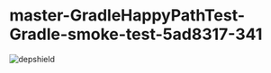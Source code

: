 # master-GradleHappyPathTest-Gradle-smoke-test-5ad8317-341

![depshield](https://depshield.sonatype.org/badges/depshield-prod/master-GradleHappyPathTest-Gradle-smoke-test-5ad8317-341/depshield.svg)